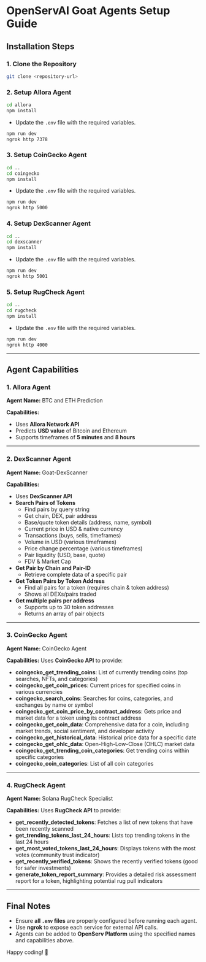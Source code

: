 # OpenServAI Goat Agents Setup Guide

## Installation Steps

### 1. Clone the Repository
```sh
git clone <repository-url>
```

### 2. Setup Allora Agent
```sh
cd allora
npm install
```
- Update the `.env` file with the required variables.
```sh
npm run dev
ngrok http 7378
```

### 3. Setup CoinGecko Agent
```sh
cd ..
cd coingecko
npm install
```
- Update the `.env` file with the required variables.
```sh
npm run dev
ngrok http 5000
```

### 4. Setup DexScanner Agent
```sh
cd ..
cd dexscanner
npm install
```
- Update the `.env` file with the required variables.
```sh
npm run dev
ngrok http 5001
```

### 5. Setup RugCheck Agent
```sh
cd ..
cd rugcheck
npm install
```
- Update the `.env` file with the required variables.
```sh
npm run dev
ngrok http 4000
```

---

## Agent Capabilities

### 1. **Allora Agent**
**Agent Name:** BTC and ETH Prediction

**Capabilities:**
- Uses **Allora Network API**
- Predicts **USD value** of Bitcoin and Ethereum
- Supports timeframes of **5 minutes** and **8 hours**

---

### 2. **DexScanner Agent**
**Agent Name:** Goat-DexScanner

**Capabilities:**
- Uses **DexScanner API**
- **Search Pairs of Tokens**
  - Find pairs by query string
  - Get chain, DEX, pair address
  - Base/quote token details (address, name, symbol)
  - Current price in USD & native currency
  - Transactions (buys, sells, timeframes)
  - Volume in USD (various timeframes)
  - Price change percentage (various timeframes)
  - Pair liquidity (USD, base, quote)
  - FDV & Market Cap
- **Get Pair by Chain and Pair-ID**
  - Retrieve complete data of a specific pair
- **Get Token Pairs by Token Address**
  - Find all pairs for a token (requires chain & token address)
  - Shows all DEXs/pairs traded
- **Get multiple pairs per address**
  - Supports up to 30 token addresses
  - Returns an array of pair objects

---

### 3. **CoinGecko Agent**
**Agent Name:** CoinGecko Agent

**Capabilities:** Uses **CoinGecko API** to provide:
- **coingecko_get_trending_coins**: List of currently trending coins (top searches, NFTs, and categories)
- **coingecko_get_coin_prices**: Current prices for specified coins in various currencies
- **coingecko_search_coins**: Searches for coins, categories, and exchanges by name or symbol
- **coingecko_get_coin_price_by_contract_address**: Gets price and market data for a token using its contract address
- **coingecko_get_coin_data**: Comprehensive data for a coin, including market trends, social sentiment, and developer activity
- **coingecko_get_historical_data**: Historical price data for a specific date
- **coingecko_get_ohlc_data**: Open-High-Low-Close (OHLC) market data
- **coingecko_get_trending_coin_categories**: Get trending coins within specific categories
- **coingecko_coin_categories**: List of all coin categories

---

### 4. **RugCheck Agent**
**Agent Name:** Solana RugCheck Specialist

**Capabilities:** Uses **RugCheck API** to provide:
- **get_recently_detected_tokens**: Fetches a list of new tokens that have been recently scanned
- **get_trending_tokens_last_24_hours**: Lists top trending tokens in the last 24 hours
- **get_most_voted_tokens_last_24_hours**: Displays tokens with the most votes (community trust indicator)
- **get_recently_verified_tokens**: Shows the recently verified tokens (good for safer investments)
- **generate_token_report_summary**: Provides a detailed risk assessment report for a token, highlighting potential rug pull indicators

---

## Final Notes
- Ensure **all `.env` files** are properly configured before running each agent.
- Use **ngrok** to expose each service for external API calls.
- Agents can be added to **OpenServ Platform** using the specified names and capabilities above.

Happy coding! 🚀
